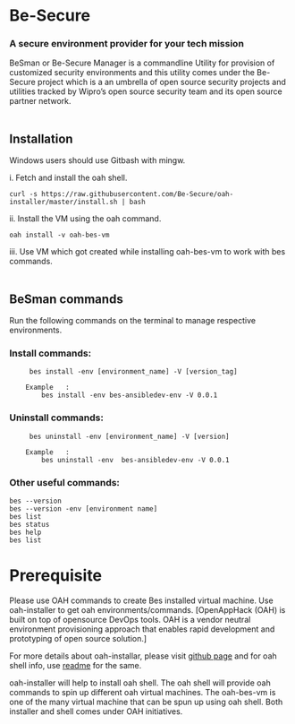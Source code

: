 # Be-Secure
   
### A secure environment provider for your tech mission

BeSman or Be-Secure  Manager is a commandline Utility for provision of customized security environments and this utility comes under the Be-Secure project which is a an umbrella of open source security projects and utilities tracked by Wipro’s open source security team and its open source partner network.
<br><br>
## Installation
Windows users should use Gitbash with mingw. 

i. Fetch and install the oah shell.
	
	curl -s https://raw.githubusercontent.com/Be-Secure/oah-installer/master/install.sh | bash

ii. Install the VM using the oah command.
	
	oah install -v oah-bes-vm 
	
iii. Use VM which got created while installing oah-bes-vm to work with bes commands. 
<br><br>
## BeSman commands

Run the following commands on the terminal to manage respective environments.

### Install commands:

         bes install -env [environment_name] -V [version_tag]

        Example   :
            bes install -env bes-ansibledev-env -V 0.0.1


### Uninstall commands:

         bes uninstall -env [environment_name] -V [version]

        Example   :
            bes uninstall -env  bes-ansibledev-env -V 0.0.1

 
### Other useful commands:        

	bes --version
	bes --version -env [environment name]
	bes list
	bes status
	bes help
	bes list


# Prerequisite

Please use OAH commands to create Bes installed virtual machine. Use oah-installer to get oah environments/commands. 
[OpenAppHack (OAH) is built on top of opensource DevOps tools. OAH is a vendor neutral environment provisioning approach that enables rapid development and prototyping of open source solution.]

For more details about oah-installar, please visit [github page](https://github.com/Be-Secure/oah-installer/blob/master/README.md) and for oah shell info, use [readme](https://github.com/Be-Secure/oah-shell/blob/master/README.md) for the same.

oah-installer will help to install oah shell.  The oah shell will provide oah commands to spin up different oah virtual machines. The oah-bes-vm is one of the many virtual machine that can be spun up using oah shell. Both installer and shell comes under OAH initiatives. 
